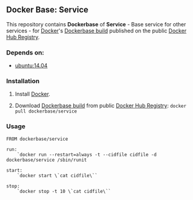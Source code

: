 ## Docker Base: Service


This repository contains **Dockerbase** of **Service** - Base service for other services - for [Docker](https://www.docker.com/)'s [Dockerbase build](https://registry.hub.docker.com/u/dockerbase/service/) published on the public [Docker Hub Registry](https://registry.hub.docker.com/).


### Depends on:

* [ubuntu:14.04](https://registry.hub.docker.com/u/library/ubuntu/)


### Installation

1. Install [Docker](https://docs.docker.com/installation/).

2. Download [Dockerbase build](https://registry.hub.docker.com/u/dockerbase/service/) from public [Docker Hub Registry](https://registry.hub.docker.com/): `docker pull dockerbase/service`


### Usage

    FROM dockerbase/service

    run:
        `docker run --restart=always -t --cidfile cidfile -d dockerbase/service /sbin/runit

    start:
        `docker start \`cat cidfile\``

    stop:
        `docker stop -t 10 \`cat cidfile\``
